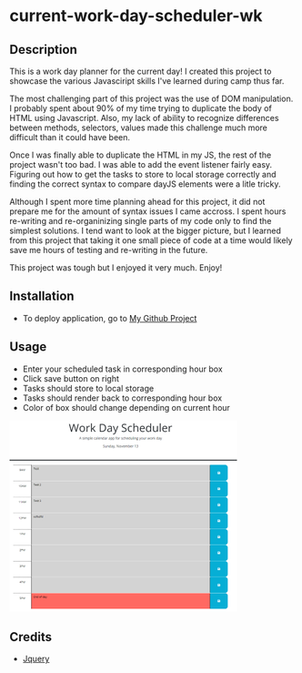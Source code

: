 # current-work-day-scheduler-wk

## Description

This is a work day planner for the current day! I created this project to showcase the various Javasciript skills I've learned during camp thus far.

The most challenging part of this project was the use of DOM manipulation. I probably spent about 90% of my time trying to duplicate the body of HTML using Javascript. Also, my lack of ability to recognize differences between methods, selectors, values made this challenge much more difficult than it could have been.

Once I was finally able to duplicate the HTML in my JS, the rest of the project wasn't too bad. I was able to add the event listener fairly easy. Figuring out how to get the tasks to store to local storage correctly and finding the correct syntax to compare dayJS elements were a litle tricky. 

Although I spent more time planning ahead for this project, it did not prepare me for the amount of syntax issues I came accross. I spent hours re-writing and re-organinizing single parts of my code only to find the simplest solutions. I tend want to look at the bigger picture, but I learned from this project that taking it one small piece of code at a time would likely save me hours of testing and re-writing in the future.

This project was tough but I enjoyed it very much.
Enjoy!

## Installation

 * To deploy application, go to [My Github Project](https://wiilki.github.io/current-work-day-scheduler-wk/)

## Usage

 * Enter your scheduled task in corresponding hour box
 * Click save button on right
 * Tasks should store to local storage
 * Tasks should render back to corresponding hour box
 * Color of box should change depending on current hour

![Screenshot](assets/images/screenshot.png)

## Credits

* [Jquery](https://code.jquery.com/jquery-3.5.1.min.js)
